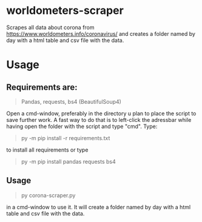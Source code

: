 # worldometers-scraper
 Scrapes all data about corona from https://www.worldometers.info/coronavirus/ and creates a folder named by day with a html table and csv file with the data.
 
# Usage

## Requirements are:
> Pandas, requests, bs4 (BeautifulSoup4)

Open a cmd-window, preferably in the directory u plan to place the script to save further work. A fast way to do that is to left-click the adressbar while having open the folder with the script and type "cmd". Type:
> py -m pip install -r requirements.txt

to install all requirements or type

> py -m pip install pandas requests bs4

## Usage

> py corona-scraper.py

in a cmd-window to use it. It will create a folder named by day with a html table and csv file with the data.